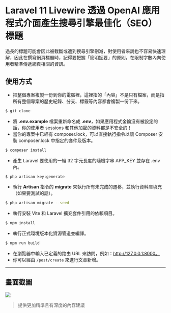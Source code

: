 # Laravel 11 Livewire 透過 OpenAI 應用程式介面產生搜尋引擎最佳化（SEO）標題

過長的標題可能會因此被截斷或遭到搜尋引擎刪減，對使用者來說也不容易快速理解，因此在撰寫網頁標題時，記得要把握「簡明扼要」的原則，在限制字數內向使用者精準傳遞網頁相關的資訊。

## 使用方式
- 把整個專案複製一份到你的電腦裡，這裡指的「內容」不是只有檔案，而是指所有整個專案的歷史紀錄、分支、標籤等內容都會複製一份下來。
```sh
$ git clone
```
- 將 __.env.example__ 檔案重新命名成 __.env__，如果應用程式金鑰沒有被設定的話，你的使用者 sessions 和其他加密的資料都是不安全的！
- 當你的專案中已經有 composer.lock，可以直接執行指令以讓 Composer 安裝 composer.lock 中指定的套件及版本。
```sh
$ composer install
```
- 產生 Laravel 要使用的一組 32 字元長度的隨機字串 APP_KEY 並存在 .env 內。
```sh
$ php artisan key:generate
```
- 執行 __Artisan__ 指令的 __migrate__ 來執行所有未完成的遷移，並執行資料庫填充（如果要測試的話）。
```sh
$ php artisan migrate --seed
```
- 執行安裝 Vite 和 Laravel 擴充套件引用的依賴項目。
```sh
$ npm install
```
- 執行正式環境版本化資源管道並編譯。
```sh
$ npm run build
```
- 在瀏覽器中輸入已定義的路由 URL 來訪問，例如：http://127.0.0.1:8000。
- 你可以經由 `/post/create` 來進行文章新增。

----

## 畫面截圖
![](https://i.imgur.com/4U7a6Tp.gif)
> 提供更加精準且有深度的內容建議
